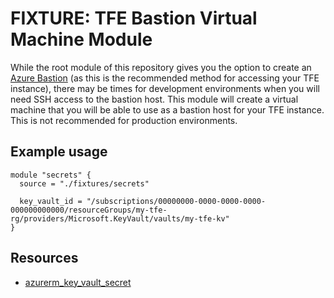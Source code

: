 # FIXTURE: TFE Bastion Virtual Machine Module

While the root module of this repository gives you the option to create an [Azure Bastion](../modules/bastion/README.md) (as this is the recommended method for accessing your TFE instance), there may be times for development environments when you will need SSH access to the bastion host. This module will create a virtual machine that you will be able to use as a bastion host for your TFE instance. This is not recommended for production environments.

## Example usage

```hcl
module "secrets" {
  source = "./fixtures/secrets"

  key_vault_id = "/subscriptions/00000000-0000-0000-0000-000000000000/resourceGroups/my-tfe-rg/providers/Microsoft.KeyVault/vaults/my-tfe-kv"
}
```

## Resources

* [azurerm_key_vault_secret](https://registry.terraform.io/providers/hashicorp/azurerm/latest/docs/resources/key_vault_secret)
